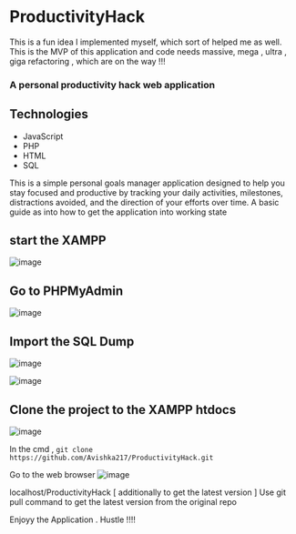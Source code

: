 # ProductivityHack

This is a fun idea I implemented myself, which sort of helped me as well. This is the MVP of this application and code needs massive, mega , ultra , giga  refactoring , which are on the way !!! 
### A personal productivity hack web application 

## Technologies

- JavaScript
- PHP
- HTML
- SQL

This is a simple personal goals manager application designed to help you stay focused and productive by tracking your daily activities, milestones, distractions avoided, and the direction of your efforts over time.
A basic guide as into how to get the application into working state 
## start the XAMPP
![image](https://github.com/Avishka217/Personal_Goals_Manager_PHP/assets/62095876/38f77a85-74d9-4370-87a1-1f34546c415b)

## Go to PHPMyAdmin
![image](https://github.com/Avishka217/Personal_Goals_Manager_PHP/assets/62095876/294700c6-0213-4164-8930-3c7a0aec5b1f)

## Import the SQL Dump
![image](https://github.com/Avishka217/Personal_Goals_Manager_PHP/assets/62095876/0510d450-58df-4ba2-b785-e64e24e49292)

![image](https://github.com/Avishka217/ProductivityHack/assets/62095876/2a5fc693-25a9-4fd1-bc90-50cb9e3a5c60)

## Clone the project to the XAMPP htdocs
![image](https://github.com/Avishka217/Personal_Goals_Manager_PHP/assets/62095876/b3fed842-fd0c-4a44-bc32-a067df808494)

In the cmd , 
```git clone https://github.com/Avishka217/ProductivityHack.git```



Go to the web browser 
![image](https://github.com/Avishka217/ProductivityHack/assets/62095876/9b90641a-3574-4ab5-b618-eaf46aecec26)


localhost/ProductivityHack
[ additionally to get the latest version ] 
Use git pull command to get the latest version from the original repo

Enjoyy the Application . Hustle !!!!


